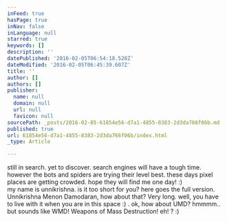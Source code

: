 ```yaml
---
inFeed: true
hasPage: true
inNav: false
inLanguage: null
starred: true
keywords: []
description: ''
datePublished: '2016-02-05T06:54:18.528Z'
dateModified: '2016-02-05T06:45:39.607Z'
title: ''
author: []
authors: []
publisher:
  name: null
  domain: null
  url: null
  favicon: null
sourcePath: _posts/2016-02-05-61854e56-d7a1-4855-8383-2d3da766f06b.md
published: true
url: 61854e56-d7a1-4855-8383-2d3da766f06b/index.html
_type: Article

---
```

still in search. yet to discover. search engines will have a tough time.
however the bots and spiders are trying their level best. these days 
pixel places are getting crowded. hope they will find me one day! :)  
my name is unnikrishna. is it too short for you? here goes the full 
version. Unnikrishna Menon Damodaran, how about that? Very long. well, 
you have to live with it when you are in this space :) . ok, how about 
UMD? hmmmm.. but sounds like WMD! Weapons of Mass Destruction! eh! ? :)